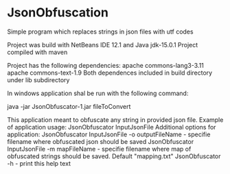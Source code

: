 # JsonObfuscation
Simple program which replaces strings in json files with utf codes

Project was build with NetBeans IDE 12.1 and Java jdk-15.0.1
Project compiled with maven

Project has the following dependencies:
  apache commons-lang3-3.11
  apache commons-text-1.9
Both dependences included in build directory under lib subdirectory

In windows application shal be run with the following command:

java -jar JsonObfuscator-1.jar fileToConvert

This application meant to obfuscate any string in provided json file.
Example of application usage: JsonObfuscator InputJsonFile
Additional options for application:
    JsonObfuscator InputJsonFile -o outputFileName - specifie filename where obfuscated json should be saved
    JsonObfuscator InputJsonFile -m mapFileName - specifie filename where map of obfuscated strings should be saved. Default "mapping.txt"
    JsonObfuscator -h - print this help text
